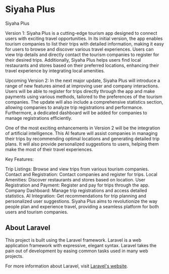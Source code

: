 # Siyaha Plus

Siyaha Plus

Version 1: Siyaha Plus is a cutting-edge tourism app designed to connect users with exciting travel opportunities. In its initial version, the app enables tourism companies to list their trips with detailed information, making it easy for users to browse and discover various travel experiences. Users can view trip details and directly contact the tourism companies to register for their desired trips. Additionally, Siyaha Plus helps users find local restaurants and stores based on their preferred locations, enhancing their travel experience by integrating local amenities.

Upcoming Version 2: In the next major update, Siyaha Plus will introduce a range of new features aimed at improving user and company interactions. Users will be able to register for trips directly through the app and make payments using various methods, tailored to the preferences of the tourism companies. The update will also include a comprehensive statistics section, allowing companies to analyze trip registrations and performance. Furthermore, a dedicated dashboard will be added for companies to manage registrations efficiently.

One of the most exciting enhancements in Version 2 will be the integration of artificial intelligence. This AI feature will assist companies in managing their trips by recommending optimal locations and generating detailed trip plans. It will also provide personalized suggestions to users, helping them make the most of their travel experiences.

Key Features:

Trip Listings: Browse and view trips from various tourism companies.
Contact and Registration: Contact companies and register for trips.
Local Amenities: Discover restaurants and stores based on location.
User Registration and Payment: Register and pay for trips through the app.
Company Dashboard: Manage trip registrations and access detailed statistics.
AI Integration: Get recommendations for trip planning and personalized user suggestions.
Siyaha Plus aims to revolutionize the way people plan and experience travel, providing a seamless platform for both users and tourism companies.

## About Laravel

This project is built using the Laravel framework. Laravel is a web application framework with expressive, elegant syntax. Laravel takes the pain out of development by easing common tasks used in many web projects.

For more information about Laravel, visit [Laravel's website](https://laravel.com).
